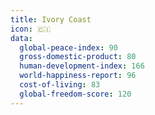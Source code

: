 ```yaml
---
title: Ivory Coast
icon: 🇨🇮
data:
  global-peace-index: 90
  gross-domestic-product: 80
  human-development-index: 166
  world-happiness-report: 96
  cost-of-living: 83
  global-freedom-score: 120
---
```

